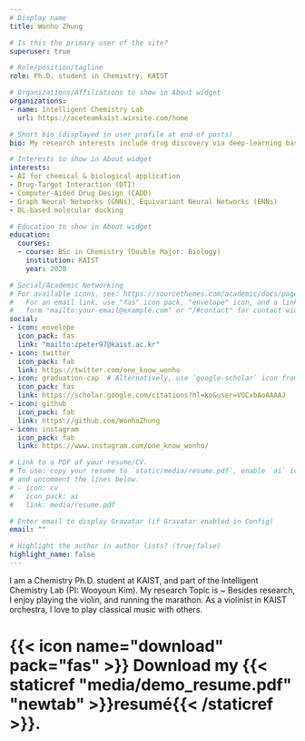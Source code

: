 ```yaml
---
# Display name
title: Wonho Zhung

# Is this the primary user of the site?
superuser: true

# Role/position/tagline
role: Ph.D. student in Chemistry, KAIST

# Organizations/Affiliations to show in About widget
organizations:
- name: Intelligent Chemistry Lab
  url: https://aceteamkaist.wixsite.com/home

# Short bio (displayed in user profile at end of posts)
bio: My research interests include drug discovery via deep-learning based approach.

# Interests to show in About widget
interests:
- AI for chemical & biological application
- Drug-Target Interaction (DTI)
- Computer-Aided Drug Design (CADD)
- Graph Neural Networks (GNNs), Equivariant Neural Networks (ENNs)
- DL-based molecular docking

# Education to show in About widget
education:
  courses:
  - course: BSc in Chemistry (Double Major: Biology)
    institution: KAIST
    year: 2020

# Social/Academic Networking
# For available icons, see: https://sourcethemes.com/academic/docs/page-builder/#icons
#   For an email link, use "fas" icon pack, "envelope" icon, and a link in the
#   form "mailto:your-email@example.com" or "/#contact" for contact widget.
social:
- icon: envelope
  icon_pack: fas
  link: "mailto:zpeter97@kaist.ac.kr"
- icon: twitter
  icon_pack: fab
  link: https://twitter.com/one_know_wonho
- icon: graduation-cap  # Alternatively, use `google-scholar` icon from `ai` icon pack
  icon_pack: fas
  link: https://scholar.google.com/citations?hl=ko&user=VOCxbAoAAAAJ
- icon: github
  icon_pack: fab
  link: https://github.com/WonhoZhung
- icon: instagram
  icon_pack: fab
  link: https://www.instagram.com/one_know_wonho/

# Link to a PDF of your resume/CV.
# To use: copy your resume to `static/media/resume.pdf`, enable `ai` icons in `params.toml`, 
# and uncomment the lines below.
# - icon: cv
#   icon_pack: ai
#   link: media/resume.pdf

# Enter email to display Gravatar (if Gravatar enabled in Config)
email: ""

# Highlight the author in author lists? (true/false)
highlight_name: false
---
```


I am a Chemistry Ph.D. student at KAIST, and part of the Intelligent Chemistry Lab (PI: Wooyoun Kim). 
My research Topic is ~
Besides research, I enjoy playing the violin, and running the marathon. As a violinist in KAIST orchestra, I love to play classical music with others.

# {{< icon name="download" pack="fas" >}} Download my {{< staticref "media/demo_resume.pdf" "newtab" >}}resumé{{< /staticref >}}.
